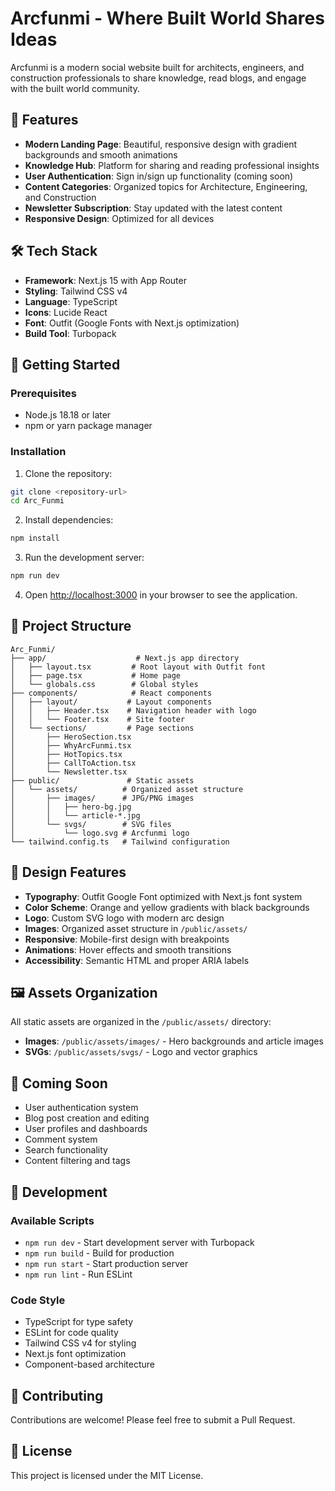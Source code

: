 # Arcfunmi - Where Built World Shares Ideas

Arcfunmi is a modern social website built for architects, engineers, and construction professionals to share knowledge, read blogs, and engage with the built world community.

## 🌟 Features

- **Modern Landing Page**: Beautiful, responsive design with gradient backgrounds and smooth animations
- **Knowledge Hub**: Platform for sharing and reading professional insights
- **User Authentication**: Sign in/sign up functionality (coming soon)
- **Content Categories**: Organized topics for Architecture, Engineering, and Construction
- **Newsletter Subscription**: Stay updated with the latest content
- **Responsive Design**: Optimized for all devices

## 🛠️ Tech Stack

- **Framework**: Next.js 15 with App Router
- **Styling**: Tailwind CSS v4
- **Language**: TypeScript
- **Icons**: Lucide React
- **Font**: Outfit (Google Fonts with Next.js optimization)
- **Build Tool**: Turbopack

## 🚀 Getting Started

### Prerequisites

- Node.js 18.18 or later
- npm or yarn package manager

### Installation

1. Clone the repository:
```bash
git clone <repository-url>
cd Arc_Funmi
```

2. Install dependencies:
```bash
npm install
```

3. Run the development server:
```bash
npm run dev
```

4. Open [http://localhost:3000](http://localhost:3000) in your browser to see the application.

## 📁 Project Structure

```
Arc_Funmi/
├── app/                    # Next.js app directory
│   ├── layout.tsx         # Root layout with Outfit font
│   ├── page.tsx           # Home page
│   └── globals.css        # Global styles
├── components/            # React components
│   ├── layout/           # Layout components
│   │   ├── Header.tsx    # Navigation header with logo
│   │   └── Footer.tsx    # Site footer
│   └── sections/         # Page sections
│       ├── HeroSection.tsx
│       ├── WhyArcFunmi.tsx
│       ├── HotTopics.tsx
│       ├── CallToAction.tsx
│       └── Newsletter.tsx
├── public/               # Static assets
│   └── assets/          # Organized asset structure
│       ├── images/      # JPG/PNG images
│       │   ├── hero-bg.jpg
│       │   └── article-*.jpg
│       └── svgs/        # SVG files
│           └── logo.svg # Arcfunmi logo
└── tailwind.config.ts   # Tailwind configuration
```

## 🎨 Design Features

- **Typography**: Outfit Google Font optimized with Next.js font system
- **Color Scheme**: Orange and yellow gradients with black backgrounds
- **Logo**: Custom SVG logo with modern arc design
- **Images**: Organized asset structure in `/public/assets/`
- **Responsive**: Mobile-first design with breakpoints
- **Animations**: Hover effects and smooth transitions
- **Accessibility**: Semantic HTML and proper ARIA labels

## 🖼️ Assets Organization

All static assets are organized in the `/public/assets/` directory:

- **Images**: `/public/assets/images/` - Hero backgrounds and article images
- **SVGs**: `/public/assets/svgs/` - Logo and vector graphics

## 🔮 Coming Soon

- User authentication system
- Blog post creation and editing
- User profiles and dashboards
- Comment system
- Search functionality
- Content filtering and tags

## 📝 Development

### Available Scripts

- `npm run dev` - Start development server with Turbopack
- `npm run build` - Build for production
- `npm run start` - Start production server
- `npm run lint` - Run ESLint

### Code Style

- TypeScript for type safety
- ESLint for code quality
- Tailwind CSS v4 for styling
- Next.js font optimization
- Component-based architecture

## 🤝 Contributing

Contributions are welcome! Please feel free to submit a Pull Request.

## 📄 License

This project is licensed under the MIT License.
